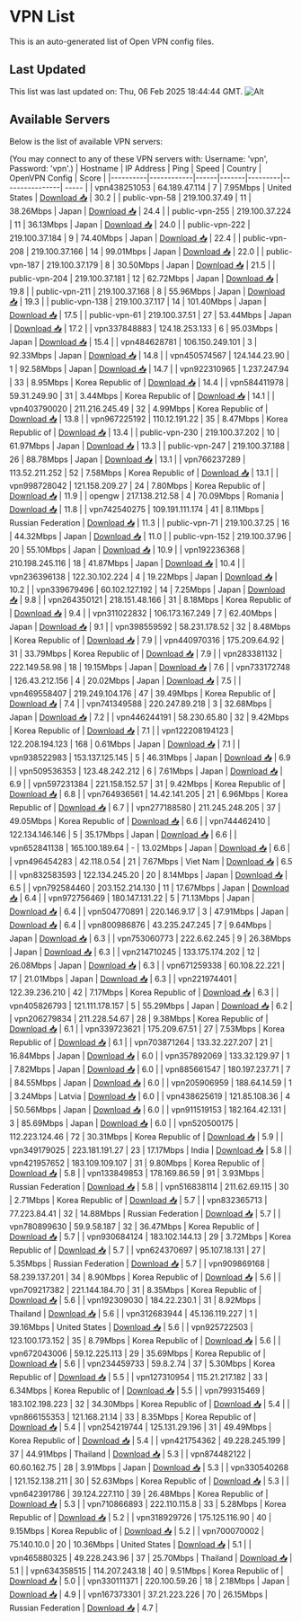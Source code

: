 # VPN List

This is an auto-generated list of Open VPN config files.

## Last Updated

This list was last updated on: Thu, 06 Feb 2025 18:44:44 GMT.
![Alt](https://repobeats.axiom.co/api/embed/186b98318ef1479477931607c1ad7d823f12451f.svg "Repobeats analytics image")

## Available Servers

Below is the list of available VPN servers:

(You may connect to any of these VPN servers with: Username: 'vpn', Password: 'vpn'.)
| Hostname | IP Address | Ping | Speed | Country | OpenVPN Config | Score |
|----------|------------|------|-------|---------|----------------| ----- |
| vpn438251053 | 64.189.47.114 | 7 | 7.95Mbps | United States | [Download 📥](./configs/server_0_US.ovpn) | 30.2 |
| public-vpn-58 | 219.100.37.49 | 11 | 38.26Mbps | Japan | [Download 📥](./configs/server_1_JP.ovpn) | 24.4 |
| public-vpn-255 | 219.100.37.224 | 11 | 36.13Mbps | Japan | [Download 📥](./configs/server_2_JP.ovpn) | 24.0 |
| public-vpn-222 | 219.100.37.184 | 9 | 74.40Mbps | Japan | [Download 📥](./configs/server_3_JP.ovpn) | 22.4 |
| public-vpn-208 | 219.100.37.166 | 14 | 99.01Mbps | Japan | [Download 📥](./configs/server_4_JP.ovpn) | 22.0 |
| public-vpn-187 | 219.100.37.179 | 8 | 30.50Mbps | Japan | [Download 📥](./configs/server_5_JP.ovpn) | 21.5 |
| public-vpn-204 | 219.100.37.181 | 12 | 62.72Mbps | Japan | [Download 📥](./configs/server_6_JP.ovpn) | 19.8 |
| public-vpn-211 | 219.100.37.168 | 8 | 55.96Mbps | Japan | [Download 📥](./configs/server_7_JP.ovpn) | 19.3 |
| public-vpn-138 | 219.100.37.117 | 14 | 101.40Mbps | Japan | [Download 📥](./configs/server_8_JP.ovpn) | 17.5 |
| public-vpn-61 | 219.100.37.51 | 27 | 53.44Mbps | Japan | [Download 📥](./configs/server_9_JP.ovpn) | 17.2 |
| vpn337848883 | 124.18.253.133 | 6 | 95.03Mbps | Japan | [Download 📥](./configs/server_10_JP.ovpn) | 15.4 |
| vpn484628781 | 106.150.249.101 | 3 | 92.33Mbps | Japan | [Download 📥](./configs/server_11_JP.ovpn) | 14.8 |
| vpn450574567 | 124.144.23.90 | 1 | 92.58Mbps | Japan | [Download 📥](./configs/server_12_JP.ovpn) | 14.7 |
| vpn922310965 | 1.237.247.94 | 33 | 8.95Mbps | Korea Republic of | [Download 📥](./configs/server_13_KR.ovpn) | 14.4 |
| vpn584411978 | 59.31.249.90 | 31 | 3.44Mbps | Korea Republic of | [Download 📥](./configs/server_14_KR.ovpn) | 14.1 |
| vpn403790020 | 211.216.245.49 | 32 | 4.99Mbps | Korea Republic of | [Download 📥](./configs/server_15_KR.ovpn) | 13.8 |
| vpn967225192 | 110.12.191.22 | 35 | 8.47Mbps | Korea Republic of | [Download 📥](./configs/server_16_KR.ovpn) | 13.4 |
| public-vpn-230 | 219.100.37.202 | 10 | 61.97Mbps | Japan | [Download 📥](./configs/server_17_JP.ovpn) | 13.3 |
| public-vpn-247 | 219.100.37.188 | 26 | 88.78Mbps | Japan | [Download 📥](./configs/server_18_JP.ovpn) | 13.1 |
| vpn766237289 | 113.52.211.252 | 52 | 7.58Mbps | Korea Republic of | [Download 📥](./configs/server_19_KR.ovpn) | 13.1 |
| vpn998728042 | 121.158.209.27 | 24 | 7.80Mbps | Korea Republic of | [Download 📥](./configs/server_20_KR.ovpn) | 11.9 |
| opengw | 217.138.212.58 | 4 | 70.09Mbps | Romania | [Download 📥](./configs/server_21_RO.ovpn) | 11.8 |
| vpn742540275 | 109.191.111.174 | 41 | 8.11Mbps | Russian Federation | [Download 📥](./configs/server_22_RU.ovpn) | 11.3 |
| public-vpn-71 | 219.100.37.25 | 16 | 44.32Mbps | Japan | [Download 📥](./configs/server_23_JP.ovpn) | 11.0 |
| public-vpn-152 | 219.100.37.96 | 20 | 55.10Mbps | Japan | [Download 📥](./configs/server_24_JP.ovpn) | 10.9 |
| vpn192236368 | 210.198.245.116 | 18 | 41.87Mbps | Japan | [Download 📥](./configs/server_25_JP.ovpn) | 10.4 |
| vpn236396138 | 122.30.102.224 | 4 | 19.22Mbps | Japan | [Download 📥](./configs/server_26_JP.ovpn) | 10.2 |
| vpn339679496 | 60.102.127.192 | 14 | 7.25Mbps | Japan | [Download 📥](./configs/server_27_JP.ovpn) | 9.8 |
| vpn264350121 | 218.151.48.166 | 31 | 8.18Mbps | Korea Republic of | [Download 📥](./configs/server_28_KR.ovpn) | 9.4 |
| vpn311022832 | 106.173.167.249 | 7 | 62.40Mbps | Japan | [Download 📥](./configs/server_29_JP.ovpn) | 9.1 |
| vpn398559592 | 58.231.178.52 | 32 | 8.48Mbps | Korea Republic of | [Download 📥](./configs/server_30_KR.ovpn) | 7.9 |
| vpn440970316 | 175.209.64.92 | 31 | 33.79Mbps | Korea Republic of | [Download 📥](./configs/server_31_KR.ovpn) | 7.9 |
| vpn283381132 | 222.149.58.98 | 18 | 19.15Mbps | Japan | [Download 📥](./configs/server_32_JP.ovpn) | 7.6 |
| vpn733172748 | 126.43.212.156 | 4 | 20.02Mbps | Japan | [Download 📥](./configs/server_33_JP.ovpn) | 7.5 |
| vpn469558407 | 219.249.104.176 | 47 | 39.49Mbps | Korea Republic of | [Download 📥](./configs/server_34_KR.ovpn) | 7.4 |
| vpn741349588 | 220.247.89.218 | 3 | 32.68Mbps | Japan | [Download 📥](./configs/server_35_JP.ovpn) | 7.2 |
| vpn446244191 | 58.230.65.80 | 32 | 9.42Mbps | Korea Republic of | [Download 📥](./configs/server_36_KR.ovpn) | 7.1 |
| vpn122208194123 | 122.208.194.123 | 168 | 0.61Mbps | Japan | [Download 📥](./configs/server_37_JP.ovpn) | 7.1 |
| vpn938522983 | 153.137.125.145 | 5 | 46.31Mbps | Japan | [Download 📥](./configs/server_38_JP.ovpn) | 6.9 |
| vpn509536353 | 123.48.242.212 | 6 | 7.61Mbps | Japan | [Download 📥](./configs/server_39_JP.ovpn) | 6.9 |
| vpn597231384 | 221.158.152.57 | 31 | 9.42Mbps | Korea Republic of | [Download 📥](./configs/server_40_KR.ovpn) | 6.8 |
| vpn764936561 | 14.42.141.205 | 21 | 6.96Mbps | Korea Republic of | [Download 📥](./configs/server_41_KR.ovpn) | 6.7 |
| vpn277188580 | 211.245.248.205 | 37 | 49.05Mbps | Korea Republic of | [Download 📥](./configs/server_42_KR.ovpn) | 6.6 |
| vpn744462410 | 122.134.146.146 | 5 | 35.17Mbps | Japan | [Download 📥](./configs/server_43_JP.ovpn) | 6.6 |
| vpn652841138 | 165.100.189.64 | - | 13.02Mbps | Japan | [Download 📥](./configs/server_44_JP.ovpn) | 6.6 |
| vpn496454283 | 42.118.0.54 | 21 | 7.67Mbps | Viet Nam | [Download 📥](./configs/server_45_VN.ovpn) | 6.5 |
| vpn832583593 | 122.134.245.20 | 20 | 8.14Mbps | Japan | [Download 📥](./configs/server_46_JP.ovpn) | 6.5 |
| vpn792584460 | 203.152.214.130 | 11 | 17.67Mbps | Japan | [Download 📥](./configs/server_47_JP.ovpn) | 6.4 |
| vpn972756469 | 180.147.131.22 | 5 | 71.13Mbps | Japan | [Download 📥](./configs/server_48_JP.ovpn) | 6.4 |
| vpn504770891 | 220.146.9.17 | 3 | 47.91Mbps | Japan | [Download 📥](./configs/server_49_JP.ovpn) | 6.4 |
| vpn800986876 | 43.235.247.245 | 7 | 9.64Mbps | Japan | [Download 📥](./configs/server_50_JP.ovpn) | 6.3 |
| vpn753060773 | 222.6.62.245 | 9 | 26.38Mbps | Japan | [Download 📥](./configs/server_51_JP.ovpn) | 6.3 |
| vpn214710245 | 133.175.174.202 | 12 | 26.08Mbps | Japan | [Download 📥](./configs/server_52_JP.ovpn) | 6.3 |
| vpn671259338 | 60.108.22.221 | 17 | 21.01Mbps | Japan | [Download 📥](./configs/server_53_JP.ovpn) | 6.3 |
| vpn221974401 | 122.39.236.210 | 42 | 7.17Mbps | Korea Republic of | [Download 📥](./configs/server_54_KR.ovpn) | 6.3 |
| vpn405826793 | 121.111.178.157 | 5 | 55.29Mbps | Japan | [Download 📥](./configs/server_55_JP.ovpn) | 6.2 |
| vpn206279834 | 211.228.54.67 | 28 | 9.38Mbps | Korea Republic of | [Download 📥](./configs/server_56_KR.ovpn) | 6.1 |
| vpn339723621 | 175.209.67.51 | 27 | 7.53Mbps | Korea Republic of | [Download 📥](./configs/server_57_KR.ovpn) | 6.1 |
| vpn703871264 | 133.32.227.207 | 21 | 16.84Mbps | Japan | [Download 📥](./configs/server_58_JP.ovpn) | 6.0 |
| vpn357892069 | 133.32.129.97 | 1 | 7.82Mbps | Japan | [Download 📥](./configs/server_59_JP.ovpn) | 6.0 |
| vpn885661547 | 180.197.237.71 | 7 | 84.55Mbps | Japan | [Download 📥](./configs/server_60_JP.ovpn) | 6.0 |
| vpn205906959 | 188.64.14.59 | 1 | 3.24Mbps | Latvia | [Download 📥](./configs/server_61_LV.ovpn) | 6.0 |
| vpn438625619 | 121.85.108.36 | 4 | 50.56Mbps | Japan | [Download 📥](./configs/server_62_JP.ovpn) | 6.0 |
| vpn911519153 | 182.164.42.131 | 3 | 85.69Mbps | Japan | [Download 📥](./configs/server_63_JP.ovpn) | 6.0 |
| vpn520500175 | 112.223.124.46 | 72 | 30.31Mbps | Korea Republic of | [Download 📥](./configs/server_64_KR.ovpn) | 5.9 |
| vpn349179025 | 223.181.191.27 | 23 | 17.17Mbps | India | [Download 📥](./configs/server_65_IN.ovpn) | 5.8 |
| vpn421957652 | 183.109.109.107 | 31 | 9.80Mbps | Korea Republic of | [Download 📥](./configs/server_66_KR.ovpn) | 5.8 |
| vpn133849853 | 178.169.86.59 | 91 | 3.93Mbps | Russian Federation | [Download 📥](./configs/server_67_RU.ovpn) | 5.8 |
| vpn516838114 | 211.62.69.115 | 30 | 2.71Mbps | Korea Republic of | [Download 📥](./configs/server_68_KR.ovpn) | 5.7 |
| vpn832365713 | 77.223.84.41 | 32 | 14.88Mbps | Russian Federation | [Download 📥](./configs/server_69_RU.ovpn) | 5.7 |
| vpn780899630 | 59.9.58.187 | 32 | 36.47Mbps | Korea Republic of | [Download 📥](./configs/server_70_KR.ovpn) | 5.7 |
| vpn930684124 | 183.102.144.13 | 29 | 3.72Mbps | Korea Republic of | [Download 📥](./configs/server_71_KR.ovpn) | 5.7 |
| vpn624370697 | 95.107.18.131 | 27 | 5.35Mbps | Russian Federation | [Download 📥](./configs/server_72_RU.ovpn) | 5.7 |
| vpn909869168 | 58.239.137.201 | 34 | 8.90Mbps | Korea Republic of | [Download 📥](./configs/server_73_KR.ovpn) | 5.6 |
| vpn709217382 | 221.144.184.70 | 31 | 8.35Mbps | Korea Republic of | [Download 📥](./configs/server_74_KR.ovpn) | 5.6 |
| vpn192309030 | 184.22.230.1 | 31 | 8.92Mbps | Thailand | [Download 📥](./configs/server_75_TH.ovpn) | 5.6 |
| vpn312683944 | 45.136.119.227 | 1 | 39.16Mbps | United States | [Download 📥](./configs/server_76_US.ovpn) | 5.6 |
| vpn925722503 | 123.100.173.152 | 35 | 8.79Mbps | Korea Republic of | [Download 📥](./configs/server_77_KR.ovpn) | 5.6 |
| vpn672043006 | 59.12.225.113 | 29 | 35.69Mbps | Korea Republic of | [Download 📥](./configs/server_78_KR.ovpn) | 5.6 |
| vpn234459733 | 59.8.2.74 | 37 | 5.30Mbps | Korea Republic of | [Download 📥](./configs/server_79_KR.ovpn) | 5.5 |
| vpn127310954 | 115.21.217.182 | 33 | 6.34Mbps | Korea Republic of | [Download 📥](./configs/server_80_KR.ovpn) | 5.5 |
| vpn799315469 | 183.102.198.223 | 32 | 34.30Mbps | Korea Republic of | [Download 📥](./configs/server_81_KR.ovpn) | 5.4 |
| vpn866155353 | 121.168.21.14 | 33 | 8.35Mbps | Korea Republic of | [Download 📥](./configs/server_82_KR.ovpn) | 5.4 |
| vpn254219744 | 125.131.29.196 | 31 | 49.49Mbps | Korea Republic of | [Download 📥](./configs/server_83_KR.ovpn) | 5.4 |
| vpn421754362 | 49.228.245.199 | 37 | 44.91Mbps | Thailand | [Download 📥](./configs/server_84_TH.ovpn) | 5.3 |
| vpn874482122 | 60.60.162.75 | 28 | 3.91Mbps | Japan | [Download 📥](./configs/server_85_JP.ovpn) | 5.3 |
| vpn330540268 | 121.152.138.211 | 30 | 52.63Mbps | Korea Republic of | [Download 📥](./configs/server_86_KR.ovpn) | 5.3 |
| vpn642391786 | 39.124.227.110 | 39 | 26.48Mbps | Korea Republic of | [Download 📥](./configs/server_87_KR.ovpn) | 5.3 |
| vpn710866893 | 222.110.115.8 | 33 | 5.28Mbps | Korea Republic of | [Download 📥](./configs/server_88_KR.ovpn) | 5.2 |
| vpn318929726 | 175.125.116.90 | 40 | 9.15Mbps | Korea Republic of | [Download 📥](./configs/server_89_KR.ovpn) | 5.2 |
| vpn700070002 | 75.140.10.0 | 20 | 10.36Mbps | United States | [Download 📥](./configs/server_90_US.ovpn) | 5.1 |
| vpn465880325 | 49.228.243.96 | 37 | 25.70Mbps | Thailand | [Download 📥](./configs/server_91_TH.ovpn) | 5.1 |
| vpn634358515 | 114.207.243.18 | 40 | 9.51Mbps | Korea Republic of | [Download 📥](./configs/server_92_KR.ovpn) | 5.0 |
| vpn330111371 | 220.100.59.26 | 18 | 2.18Mbps | Japan | [Download 📥](./configs/server_93_JP.ovpn) | 4.9 |
| vpn167373301 | 37.21.223.226 | 70 | 26.15Mbps | Russian Federation | [Download 📥](./configs/server_94_RU.ovpn) | 4.7 |
